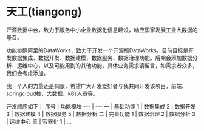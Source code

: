# 天工(tiangong)
开源数据中台，致力于服务中小企业数据化信息建设，响应国家发展工业大数据的号召。

功能参照阿里的DataWorks，致力于开发一个开源版DataWorks。目前目标是开发数据集成、数据开发、数据建模、数据服务、数据治理功能。后期会添加数据分析、运维中心，以及可能用到的其他功能，具体业务需求请留言，如需求者众多，我们会考虑添加。

我一个人的力量还是有限，希望广大开发爱好者与我共同开发该项目，前端、springcloud栈、大数据、k8s人员等。

开发顺序如下：
序号 | 功能模块
--- | ---
一 | 基础功能
1 | 数据集成
2 | 数据开发
3 | 数据建模
4 | 数据服务
5 | 数据分析
二 | 完善功能
1 | 数据治理
2 | 数据分析
3 | 运维中心
三 | 容器化
1 | ...
